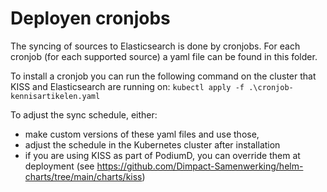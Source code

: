 # Deployen cronjobs

The syncing of sources to Elasticsearch is done by cronjobs. For each cronjob (for each supported source) a yaml file can be found in this folder. 

To install a cronjob you can run the following command on the cluster that KISS and Elasticsearch are running on:
`kubectl apply -f .\cronjob-kennisartikelen.yaml`

To adjust the sync schedule, either:
- make custom versions of these yaml files and use those,
- adjust the schedule in the Kubernetes cluster after installation
- if you are using KISS as part of PodiumD, you can override them at deployment (see https://github.com/Dimpact-Samenwerking/helm-charts/tree/main/charts/kiss)
